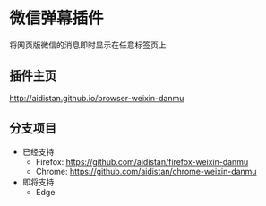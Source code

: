 # 微信弹幕插件

将网页版微信的消息即时显示在任意标签页上

## 插件主页

http://aidistan.github.io/browser-weixin-danmu

## 分支项目

- 已经支持
  - Firefox: https://github.com/aidistan/firefox-weixin-danmu
  - Chrome: https://github.com/aidistan/chrome-weixin-danmu
- 即将支持
  - Edge
